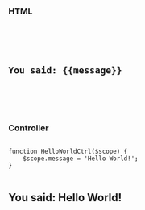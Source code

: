 ### HTML
<pre><code><html>
  <div ng-controller="HelloWorldCtrl">
    <h2>You said: {{message}}</h2>
  </div>
</html>
</code></pre>

### Controller
<pre><code>
function HelloWorldCtrl($scope) {
    $scope.message = 'Hello World!';
}

</code></pre>

## You said: Hello World!
